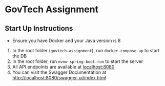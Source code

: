 # GovTech Assignment
## Start Up Instructions
* Ensure you have Docker and your Java version is 8
1. In the root folder (`govtech-assignment`), run `docker-compose up` to start the DB
2. In the root folder, run `mvnw spring-boot:run` to start the server
3. All API endpoints are available at [localhost:8080](http://localhost:8080)
4. You can visit the Swagger Documentation at [http://localhost:8080/swagger-ui/index.html](http://localhost:8080/swagger-ui/index.html)
